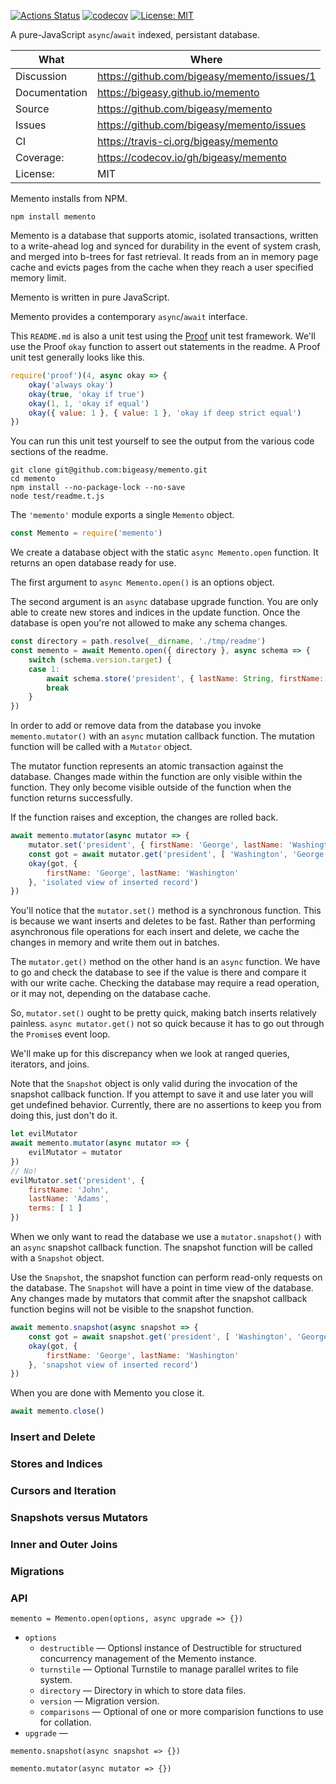 [![Actions Status](https://github.com/bigeasy/memento/workflows/Node%20CI/badge.svg)](https://github.com/bigeasy/memento/actions)
[![codecov](https://codecov.io/gh/bigeasy/memento/branch/master/graph/badge.svg)](https://codecov.io/gh/bigeasy/memento)
[![License: MIT](https://img.shields.io/badge/License-MIT-yellow.svg)](https://opensource.org/licenses/MIT)

A pure-JavaScript `async`/`await` indexed, persistant database.

| What          | Where                                         |
| --- | --- |
| Discussion    | https://github.com/bigeasy/memento/issues/1   |
| Documentation | https://bigeasy.github.io/memento             |
| Source        | https://github.com/bigeasy/memento            |
| Issues        | https://github.com/bigeasy/memento/issues     |
| CI            | https://travis-ci.org/bigeasy/memento         |
| Coverage:     | https://codecov.io/gh/bigeasy/memento         |
| License:      | MIT                                           |

Memento installs from NPM.

```text
npm install memento
```

Memento is a database that supports atomic, isolated transactions, written to a
write-ahead log and synced for durability in the event of system crash, and
merged into b-trees for fast retrieval. It reads from an in memory page cache
and evicts pages from the cache when they reach a user specified memory limit.

Memento is written in pure JavaScript.

Memento provides a contemporary `async`/`await` interface.

This `README.md` is also a unit test using the
[Proof](https://github.com/bigeasy/proof) unit test framework. We'll use the
Proof `okay` function to assert out statements in the readme. A Proof unit test
generally looks like this.

```javascript
require('proof')(4, async okay => {
    okay('always okay')
    okay(true, 'okay if true')
    okay(1, 1, 'okay if equal')
    okay({ value: 1 }, { value: 1 }, 'okay if deep strict equal')
})
```

You can run this unit test yourself to see the output from the various
code sections of the readme.

```text
git clone git@github.com:bigeasy/memento.git
cd memento
npm install --no-package-lock --no-save
node test/readme.t.js
```

The `'memento'` module exports a single `Memento` object.

```javascript
const Memento = require('memento')
```

We create a database object with the static `async Memento.open` function. It
returns an open database ready for use.

The first argument to `async Memento.open()` is an options object.

The second argument is an `async` database upgrade function. You are only able
to create new stores and indices in the update function. Once the database is
open you're not allowed to make any schema changes.

```javascript
const directory = path.resolve(__dirname, './tmp/readme')
const memento = await Memento.open({ directory }, async schema => {
    switch (schema.version.target) {
    case 1:
        await schema.store('president', { lastName: String, firstName: String })
        break
    }
})
```

In order to add or remove data from the database you invoke `memento.mutator()`
with an `async` mutation callback function. The mutation function will be called
with a `Mutator` object.

The mutator function represents an atomic transaction against the database.
Changes made within the function are only visible within the function. They only
become visible outside of the function when the function returns successfully.

If the function raises and exception, the changes are rolled back.

```javascript
await memento.mutator(async mutator => {
    mutator.set('president', { firstName: 'George', lastName: 'Washington' })
    const got = await mutator.get('president', [ 'Washington', 'George' ])
    okay(got, {
        firstName: 'George', lastName: 'Washington'
    }, 'isolated view of inserted record')
})
```

You'll notice that the `mutator.set()` method is a synchronous function. This is
because we want inserts and deletes to be fast. Rather than performing
asynchronous file operations for each insert and delete, we cache the changes in
memory and write them out in batches.

The `mutator.get()` method on the other hand is an `async` function. We have to
go and check the database to see if the value is there and compare it with our
write cache. Checking the database may require a read operation, or it may not,
depending on the database cache.

So, `mutator.set()` ought to be pretty quick, making batch inserts relatively
painless. `async mutator.get()` not so quick because it has to go out through
the `Promise`s event loop.

We'll make up for this discrepancy when we look at ranged queries, iterators,
and joins.

Note that the `Snapshot` object is only valid during the invocation of the
snapshot callback function. If you attempt to save it and use later you will get
undefined behavior. Currently, there are no assertions to keep you from doing
this, just don't do it.

```javascript
let evilMutator
await memento.mutator(async mutator => {
    evilMutator = mutator
})
// No!
evilMutator.set('president', {
    firstName: 'John',
    lastName: 'Adams',
    terms: [ 1 ]
})
```

When we only want to read the database we use a `mutator.snapshot()` with an
`async` snapshot callback function. The snapshot function will be called with a
`Snapshot` object.

Use the `Snapshot`, the snapshot function can perform read-only requests on the
database. The `Snapshot` will have a point in time view of the database. Any
changes made by mutators that commit after the snapshot callback function begins
will not be visible to the snapshot function.

```javascript
await memento.snapshot(async snapshot => {
    const got = await snapshot.get('president', [ 'Washington', 'George' ])
    okay(got, {
        firstName: 'George', lastName: 'Washington'
    }, 'snapshot view of inserted record')
})
```

When you are done with Memento you close it.

```javascript
await memento.close()
```

### Insert and Delete

### Stores and Indices

### Cursors and Iteration

### Snapshots versus Mutators

### Inner and Outer Joins

### Migrations

### API

`memento = Memento.open(options, async upgrade => {})`

 * `options`
     * `destructible` &mdash; Optionsl instance of Destructible for structured
        concurrency management of the Memento instance.
     * `turnstile` &mdash; Optional Turnstile to manage parallel writes to file
        system.
     * `directory` &mdash; Directory in which to store data files.
     * `version` &mdash; Migration version.
     * `comparisons` &mdash; Optional of one or more comparision functions to use
        for collation.
 * `upgrade` &mdash;

`memento.snapshot(async snapshot => {})`

`memento.mutator(async mutator => {})`
